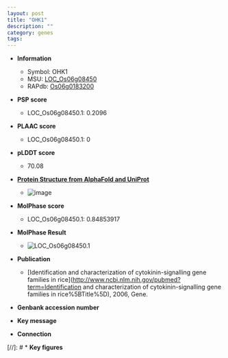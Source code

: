 ```yaml
---
layout: post
title: "OHK1"
description: ""
category: genes
tags: 
---
```


* **Information**  
    + Symbol: OHK1  
    + MSU: [LOC_Os06g08450](http://rice.plantbiology.msu.edu/cgi-bin/ORF_infopage.cgi?orf=LOC_Os06g08450)  
    + RAPdb: [Os06g0183200](http://rapdb.dna.affrc.go.jp/viewer/gbrowse_details/irgsp1?name=Os06g0183200)  

* **PSP score**  
    + LOC_Os06g08450.1: 0.2096 

* **PLAAC score**  
    + LOC_Os06g08450.1: 0 

* **pLDDT score**
    + 70.08

* **[Protein Structure from AlphaFold and UniProt](https://www.uniprot.org/uniprotkb/Q5SML4/entry#structure)**
    + ![image](https://ricepsp.github.io/images/Q5/AF-Q5SML4-F1.png)

* **MolPhase score**
    + LOC_Os06g08450.1: 0.84853917

* **MolPhase Result**
    + ![LOC_Os06g08450.1](https://304243504.github.io/Pictures/LOC_Os06g/LOC_Os06g08450.1.png)

* **Publication**  
    + [Identification and characterization of cytokinin-signalling gene families in rice](http://www.ncbi.nlm.nih.gov/pubmed?term=Identification and characterization of cytokinin-signalling gene families in rice%5BTitle%5D), 2006, Gene.

* **Genbank accession number**  

* **Key message**  

* **Connection**  

[//]: # * **Key figures**  


